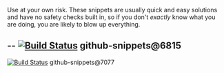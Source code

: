 Use at your own risk. These snippets are usually quick and easy solutions
and have no safety checks built in, so if you don't *exactly* know what
you are doing, you are likely to blow up everything.


--
[![Build Status](https://travis-ci.org/jjYBdx4IL/snippets.png?branch=master)](https://travis-ci.org/jjYBdx4IL/snippets)
github-snippets@6815
--
[![Build Status](https://travis-ci.org/jjYBdx4IL/snippets.png?branch=master)](https://travis-ci.org/jjYBdx4IL/snippets)
github-snippets@7077
